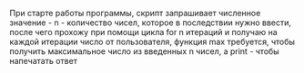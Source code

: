 При старте работы программы, скрипт запрашивает численное значение - n - количество чисел, которое в последствии нужно ввести, после чего прохожу при помощи цикла for n итераций и получаю на каждой итерации число от пользователя, функция max требуется, чтобы получить максимальное число из введенных n чисел, а print - чтобы напечатать ответ
